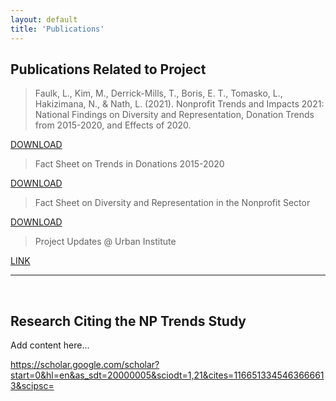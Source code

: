 ```yaml
---
layout: default
title: 'Publications'
---
```





## Publications Related to Project 

> Faulk, L., Kim, M., Derrick-Mills, T., Boris, E. T., Tomasko, L., Hakizimana, N., & Nath, L. (2021). Nonprofit Trends and Impacts 2021: National Findings on Diversity and Representation, Donation Trends from 2015-2020, and Effects of 2020.

<a href="https://www.urban.org/sites/default/files/2022-10/Nonprofit%20Trends%20and%20Impacts%202021.pdf" class="button"> DOWNLOAD </a>

> Fact Sheet on Trends in Donations 2015-2020

<a href="https://www.urban.org/sites/default/files/2021/10/07/nonprofit_trends_and_impacts_2021_donation_fact_sheet.pdf" class="button"> DOWNLOAD </a>

> Fact Sheet on  Diversity and Representation in the Nonprofit Sector  

<a href="https://www.urban.org/sites/default/files/2021/11/05/national_findings_on_diversity_and_representation_in_the_nonprofit_sector.pdf" class="button"> DOWNLOAD </a>

> Project Updates @ Urban Institute

<a href="http://nonprofitdataproject.org/survey](https://www.urban.org/partnering-understand-long-term-trends-nonprofit-organization-activities-and-needs" class="button"> LINK </a>

----------

<br> 

## Research Citing the NP Trends Study 


Add content here... 

https://scholar.google.com/scholar?start=0&hl=en&as_sdt=20000005&sciodt=1,21&cites=1166513345463666613&scipsc=
